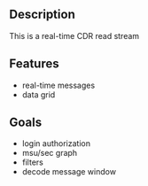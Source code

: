 ## Description

This is a real-time CDR read stream

## Features

- real-time messages
- data grid

## Goals

- login authorization
- msu/sec graph
- filters
- decode message window
